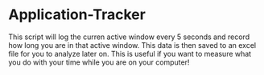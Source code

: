 # Application-Tracker

This script will log the curren active window every 5 seconds and record how long you are in that active window. This data is then saved to an excel file for you to analyze later on. This is useful if you want to measure what you do with your time while you are on your computer!
